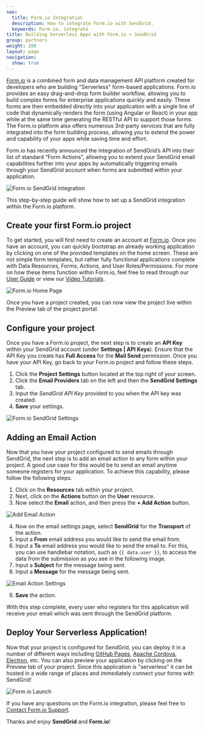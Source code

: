```yaml
---
seo:
  title: Form.io Integration
  description: How to integrate Form.io with SendGrid.
  keywords: Form.io, integrate
title: Building Serverless Apps with Form.io + SendGrid
group: partners
weight: 100
layout: page
navigation:
  show: true
---
```


[Form.io](https://form.io) is a combined form and data management API platform created for developers who are building "Serverless" form-based applications. Form.io provides an easy drag-and-drop form builder workflow, allowing you to build complex forms for enterprise applications quickly and easily. These forms are then embedded directly into your application with a single line of code that dynamically renders the form (using Angular or React) in your app while at the same time generating the RESTful API to support those forms. The Form.io platform also offers numerous 3rd-party services that are fully integrated into the form building process, allowing you to extend the power and capability of your apps while saving time and effort.

Form.io has recently announced the integration of SendGrid’s API into their list of standard “Form Actions”, allowing you to extend your SendGrid email capabilities further into your apps by automatically triggering emails through your SendGrid account when forms are submitted within your application.

![Form.io SendGrid integration]({{root_url}}/images/formio-sendgrid.png "Form.io SendGrid Integration")

This step-by-step guide will show how to set up a SendGrid integration within the Form.io platform.

## 	Create your first Form.io project

To get started, you will first need to create an account at [Form.io](https://portal.form.io). Once you have an account, you can quickly bootstrap an already working application by clicking on one of the provided templates on the home screen. These are not simple form templates, but rather fully functional applications complete with Data Resources, Forms, Actions, and User Roles/Permissions. For more on how these items function within Form.io, feel free to read through our [User Guide](https://help.form.io/userguide/) or view our [Video Tutorials](https://help.form.io/tutorials/videos/#welcome).

![Form.io Home Page]({{root_url}}/images/formio-home.png "Form.io Home Page")

Once you have a project created, you can now view the project live within the Preview tab of the project portal.

## 	Configure your project

Once you have a Form.io project, the next step is to create an **API Key** within your SendGrid account (under **Settings | API Keys**). Ensure that the API Key you create has **Full Access** for the **Mail Send** permission. Once you have your API Key, go back to your Form.io project and follow these steps.

1. Click the **Project Settings** button located at the top right of your screen.
1. Click the **Email Providers** tab on the left and then the **SendGrid Settings** tab.
1. Input the *SendGrid API Key* provided to you when the API key was created.
1. **Save** your settings.

![Form.io SendGrid Settings]({{root_url}}/images/formio-settings.png "Form.io SendGrid Settings")

## 	Adding an Email Action

Now that you have your project configured to send emails through SendGrid, the next step is to add an email action to any form within your project. A good use case for this would be to send an email anytime someone registers for your application. To achieve this capability, please follow the following steps.

 1. Click on the **Resources** tab within your project.
 1. Next, click on the **Actions** button on the **User** resource.
 1. Now select the **Email** action, and then press the **+ Add Action** button.

   ![Add Email Action]({{root_url}}/images/formio-add-email.png "Form.io Add Email Action")

 4. Now on the email settings page, select **SendGrid** for the **Transport** of the action.
 5. Input a **From** email address you would like to send the email from.
 1. Input a **To** email address you would like to send the email to. For this, you can use handlebar notation, such as ```{{ data.user }}```, to access the data from the submission as you see in the following image.
 1. Input a **Subject** for the message being sent.
 1. Input a **Message** for the message being sent.

   ![Email Action Settings]({{root_url}}/images/formio-email-action.png "Form.io Email Action Settings")

 9. **Save** the action.

With this step complete, every user who registers for this application will receive your email which was sent through the SendGrid platform.

## 	Deploy Your Serverless Application!

Now that your project is configured for SendGrid, you can deploy it in a number of different ways including [GitHub Pages](https://pages.github.com/), [Apache Cordova](https://cordova.apache.org/), [Electron](http://electron.atom.io/), etc. You can also preview your application by clicking on the Preview tab of your project. Since this application is "serverless" it can be hosted in a wide range of places and immediately connect your forms with SendGrid!

![Form.io Launch]({{root_url}}/images/formio-launch.png "Form.io Launch")

If you have any questions on the Form.io integration, please feel free to [Contact Form.io Support](https://form.io/#contact).

Thanks and enjoy **SendGrid** and **Form.io**!
